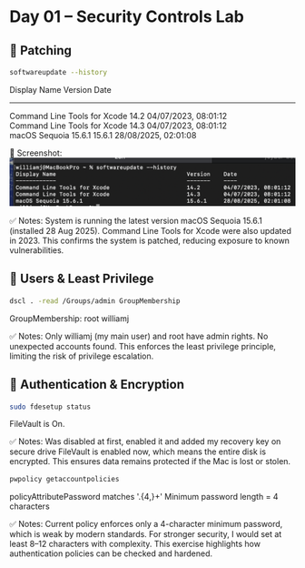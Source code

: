 # Day 01 – Security Controls Lab


## 🔹 Patching
```bash
softwareupdate --history

```
Display Name                                       Version    Date                  
------------                                       -------    ----                  
Command Line Tools for Xcode                       14.2       04/07/2023, 08:01:12  
Command Line Tools for Xcode                       14.3       04/07/2023, 08:01:12  
macOS Sequoia 15.6.1                               15.6.1     28/08/2025, 02:01:08  


📸 Screenshot: ![Update History](../screenshots/day1/update-history.png)


✅ Notes:
System is running the latest version macOS Sequoia 15.6.1 (installed 28 Aug 2025).
Command Line Tools for Xcode were also updated in 2023.
This confirms the system is patched, reducing exposure to known vulnerabilities.


## 🔹 Users & Least Privilege
```bash
dscl . -read /Groups/admin GroupMembership

```
GroupMembership: root williamj

✅ Notes:
Only williamj (my main user) and root have admin rights.
No unexpected accounts found.
This enforces the least privilege principle, limiting the risk of privilege escalation.


## 🔹 Authentication & Encryption
```bash
sudo fdesetup status

```
FileVault is On.

✅ Notes:
Was disabled at first, enabled it and added my recovery key on secure drive
FileVault is enabled now, which means the entire disk is encrypted.
This ensures data remains protected if the Mac is lost or stolen.

```bash
pwpolicy getaccountpolicies

```
policyAttributePassword matches '.{4,}+'
Minimum password length = 4 characters

✅ Notes:
Current policy enforces only a 4-character minimum password, which is weak by modern standards.
For stronger security, I would set at least 8–12 characters with complexity.
This exercise highlights how authentication policies can be checked and hardened.